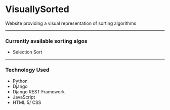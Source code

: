 # VisuallySorted

Website providing a visual representation of sorting algorithms

---

### Currently available sorting algos
* Selection Sort

---

### Technology Used
* Python
* Django
* Django REST Framework
* JavaScript
* HTML 5/ CSS
